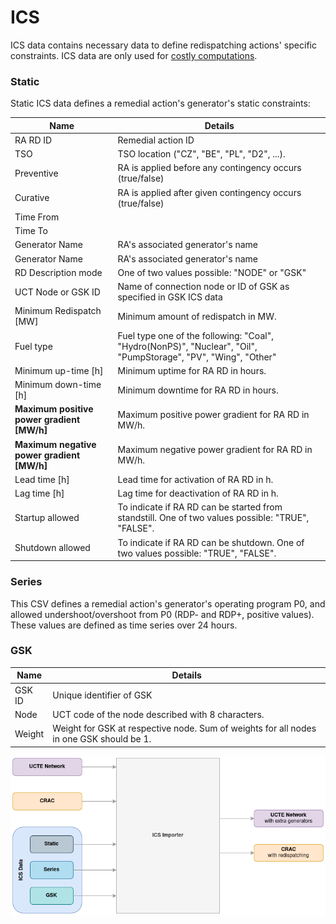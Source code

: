 # ICS

ICS data contains necessary data to define redispatching actions' specific constraints. ICS data are only used for 
[costly computations](../../algorithms/castor/linear-problem/costly-specific.md).

### Static
Static ICS data defines a remedial action's generator's static constraints:

| Name                                       | Details                                                                                           |
|--------------------------------------------|---------------------------------------------------------------------------------------------------|
| RA RD ID                                   | Remedial action ID                                                                                |
| TSO                                        | TSO location  ("CZ", "BE", "PL", "D2", ...).                                                      |
| Preventive                                 | RA is applied before any contingency occurs (true/false)                                          |
| Curative                                   | RA is applied after given contingency occurs (true/false)                                         |
| Time From                                  |                                                                                                   |
| Time To                                    |                                                                                                   |
| Generator Name                             | RA's associated generator's name                                                                  |
| Generator Name                             | RA's associated generator's name                                                                  |
| RD Description mode                        | One of two values possible: "NODE" or "GSK"                                                                                                  |
| UCT Node or GSK ID                         | Name of connection node or ID of GSK as specified in GSK ICS data                                 |
| Minimum Redispatch [MW]                    | Minimum amount of redispatch in MW.                                                                                                   |
| Fuel type                                  | Fuel type one of the following: "Coal", "Hydro(NonPS)", "Nuclear", "Oil", "PumpStorage", "PV", "Wing", "Other"                                                                                                  |
| Minimum up-time [h]                        | Minimum uptime for RA RD in hours.                                                                |
| Minimum down-time [h]                      | Minimum downtime for RA RD in hours.                                                              |
| **Maximum positive power gradient [MW/h]** | Maximum positive power gradient for RA RD in MW/h.                                                |
| **Maximum negative power gradient [MW/h]** | Maximum negative power gradient for RA RD in MW/h.                                                |
| Lead time [h]                              | Lead time for activation of RA RD in h.                                                           |
| Lag time [h]                               | Lag time for deactivation of RA RD in h.                                                          |
| Startup allowed                            | To indicate if RA RD can be started from standstill. One of two values possible: "TRUE", "FALSE". |
| Shutdown allowed                           | To indicate if RA RD can be shutdown. One of two values possible: "TRUE", "FALSE".                |


### Series

This CSV defines a remedial action's generator's operating program P0, and allowed undershoot/overshoot
from P0 (RDP- and RDP+, positive values). These values are defined as time series over 24 hours.

### GSK

| Name   | Details                                                                                  |
|--------|------------------------------------------------------------------------------------------|
| GSK ID | Unique identifier of GSK                                                                 |
| Node   | UCT code of the node described with 8 characters.                                        |
| Weight | Weight for GSK at respective node.  Sum of weights for all nodes in one GSK should be 1. |

![ICS Importer](../../_static/img/ics-importer.png)